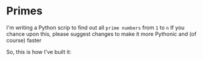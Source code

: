 # Primes
I'm writing a Python scrip to find out all `prime numbers` from `1` to `n`
If you chance upon this, please suggest changes to make it more Pythonic and (of course) faster

So, this is how I've built it:

